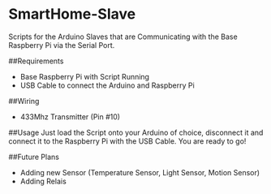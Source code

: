 # SmartHome-Slave
Scripts for the Arduino Slaves that are Communicating with the Base Raspberry Pi via the Serial Port.

##Requirements
- Base Raspberry Pi with Script Running
- USB Cable to connect the Arduino and Raspberry Pi

##Wiring
- 433Mhz Transmitter (Pin \#10) 

##Usage
Just load the Script onto your Arduino of choice, disconnect it and connect it to the Raspberry Pi with the USB Cable. You are ready to go!

##Future Plans
- Adding new Sensor (Temperature Sensor, Light Sensor, Motion Sensor)
- Adding Relais
